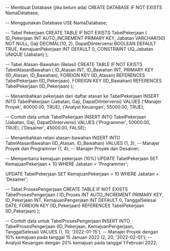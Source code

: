 -- Membuat Database (jika belum ada)
CREATE DATABASE IF NOT EXISTS NamaDatabase;

-- Menggunakan Database
USE NamaDatabase;

-- Tabel Pekerjaan
CREATE TABLE IF NOT EXISTS TabelPekerjaan (
    ID_Pekerjaan INT AUTO_INCREMENT PRIMARY KEY,
    Jabatan VARCHAR(50) NOT NULL,
    Gaji DECIMAL(10, 2),
    DapatDiIntervensi BOOLEAN DEFAULT TRUE,
    KemajuanPekerjaan INT DEFAULT 0,
    CONSTRAINT UQ_Jabatan UNIQUE (Jabatan)
);

-- Tabel Atasan-Bawahan (Relasi)
CREATE TABLE IF NOT EXISTS TabelAtasanBawahan (
    ID_Atasan INT,
    ID_Bawahan INT,
    PRIMARY KEY (ID_Atasan, ID_Bawahan),
    FOREIGN KEY (ID_Atasan) REFERENCES TabelPekerjaan (ID_Pekerjaan),
    FOREIGN KEY (ID_Bawahan) REFERENCES TabelPekerjaan (ID_Pekerjaan)
);

-- Menambahkan pekerjaan dari daftar atasan ke TabelPekerjaan
INSERT INTO TabelPekerjaan (Jabatan, Gaji, DapatDiIntervensi)
VALUES
    ('Manajer Proyek', 60000.00, TRUE),
    ('Analyst Keuangan', 55000.00, TRUE);

-- Contoh data untuk TabelPekerjaan
INSERT INTO TabelPekerjaan (Jabatan, Gaji, DapatDiIntervensi)
VALUES
    ('Programmer', 50000.00, TRUE),
    ('Desainer', 45000.00, FALSE);

-- Menambahkan relasi atasan-bawahan
INSERT INTO TabelAtasanBawahan (ID_Atasan, ID_Bawahan)
VALUES
    (1, 3), -- Manajer Proyek dan Programmer
    (1, 4); -- Manajer Proyek dan Desainer;

-- Memperbarui kemajuan pekerjaan (10%)
UPDATE TabelPekerjaan
SET KemajuanPekerjaan = 10
WHERE Jabatan = 'Programmer';

UPDATE TabelPekerjaan
SET KemajuanPekerjaan = 10
WHERE Jabatan = 'Desainer';

-- Tabel ProsesPengerjaan
CREATE TABLE IF NOT EXISTS TabelProsesPengerjaan (
    ID_Proses INT AUTO_INCREMENT PRIMARY KEY,
    ID_Pekerjaan INT,
    KemajuanPengerjaan INT DEFAULT 0,
    TanggalSelesai DATE,
    FOREIGN KEY (ID_Pekerjaan) REFERENCES TabelPekerjaan (ID_Pekerjaan)
);

-- Contoh data untuk TabelProsesPengerjaan
INSERT INTO TabelProsesPengerjaan (ID_Pekerjaan, KemajuanPengerjaan, TanggalSelesai)
VALUES
    (1, 10, '2022-01-15'), -- Manajer Proyek dengan 10% kemajuan pada tanggal 15 Januari 2022
    (2, 20, '2022-02-01'); -- Analyst Keuangan dengan 20% kemajuan pada tanggal 1 Februari 2022;
